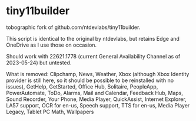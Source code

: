 # tiny11builder

tobographic fork of github.com/ntdevlabs/tiny11builder.

This script is identical to the original by ntdevlabs, but retains Edge and OneDrive as I use those on occasion.

Should work with 22621.1778 (current General Availability Channel as of 2023-05-24) but untested.

What is removed:
Clipchamp,
News,
Weather,
Xbox (although Xbox Identity provider is still here, so it should be possible to be reinstalled with no issues),
GetHelp,
GetStarted,
Office Hub,
Solitaire,
PeopleApp,
PowerAutomate,
ToDo,
Alarms,
Mail and Calendar,
Feedback Hub,
Maps,
Sound Recorder,
Your Phone,
Media Player,
QuickAssist,
Internet Explorer,
LA57 support,
OCR for en-us,
Speech support,
TTS for en-us,
Media Player Legacy,
Tablet PC Math,
Wallpapers
